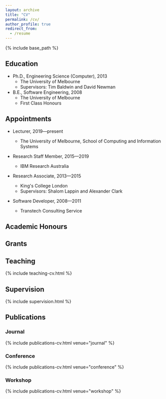 ```yaml
---
layout: archive
title: "CV"
permalink: /cv/
author_profile: true
redirect_from:
  - /resume
---
```


{% include base_path %}

## Education

* Ph.D., Engineering Science (Computer), 2013
  * The University of Melbourne
  * Supervisors: Tim Baldwin and David Newman
* B.E., Software Engineering, 2008
  * The University of Melbourne
  * First Class Honours
  
## Appointments

* Lecturer, 2019&mdash;present
  * The University of Melbourne, School of Computing and Information Systems

* Research Staff Member, 2015&mdash;2019
  * IBM Research Australia
  
* Research Associate, 2013&mdash;2015
  * King's College London
  * Supervisors: Shalom Lappin and Alexander Clark
  
* Software Developer, 2008&mdash;2011
  * Transtech Consulting Service
 
  

  


## Academic Honours 

## Grants

## Teaching

{% include teaching-cv.html %}

## Supervision

{% include supervision.html %}

## Publications

### Journal

{% include publications-cv.html venue="journal" %}

### Conference

{% include publications-cv.html venue="conference" %}

### Workshop

{% include publications-cv.html venue="workshop" %}
